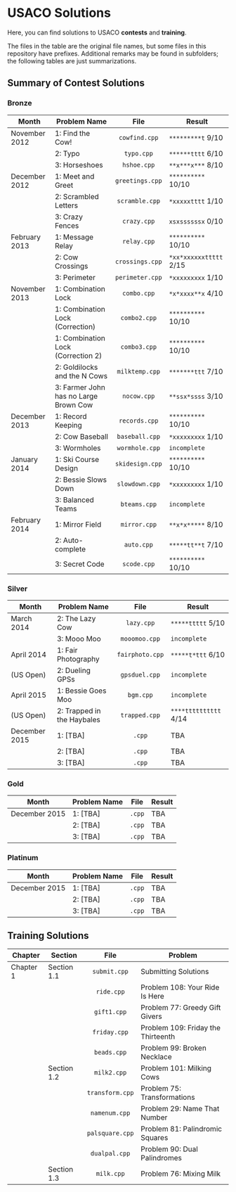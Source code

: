 USACO Solutions
=====

Here, you can find solutions to USACO **contests** and **training**.

The files in the table are the original file names, but some files in this repository have prefixes. Additional remarks may be found in subfolders; the following tables are just summarizations.

Summary of Contest Solutions
-----

### Bronze
| Month         | Problem Name                          | File            | Result                 |
| ------------- | ------------------------------------- |:---------------:| ---------------------- |
| November 2012 | 1: Find the Cow!                      | `cowfind.cpp`   | `*********t` 9/10      |
|               | 2: Typo                               | `typo.cpp`      | `******tttt` 6/10      |
|               | 3: Horseshoes                         | `hshoe.cpp`     | `**x***x***` 8/10      |
| December 2012 | 1: Meet and Greet                     | `greetings.cpp` | `**********` 10/10     |
|               | 2: Scrambled Letters                  | `scramble.cpp`  | `*xxxxxtttt` 1/10      |
|               | 3: Crazy Fences                       | `crazy.cpp`     | `xsxssssssx` 0/10      |
| February 2013 | 1: Message Relay                      | `relay.cpp`     | `**********` 10/10     |
|               | 2: Cow Crossings                      | `crossings.cpp` | `*xx*xxxxxxttttt` 2/15 |
|               | 3: Perimeter                          | `perimeter.cpp` | `*xxxxxxxxx` 1/10      |
| November 2013 | 1: Combination Lock                   | `combo.cpp`     | `*x*xxxx**x` 4/10      |
|               | 1: Combination Lock (Correction)      | `combo2.cpp`    | `**********` 10/10     |
|               | 1: Combination Lock (Correction 2)    | `combo3.cpp`    | `**********` 10/10     |
|               | 2: Goldilocks and the N Cows          | `milktemp.cpp`  | `*******ttt` 7/10      |
|               | 3: Farmer John has no Large Brown Cow | `nocow.cpp`     | `**ssx*ssss` 3/10      |
| December 2013 | 1: Record Keeping                     | `records.cpp`   | `**********` 10/10     |
|               | 2: Cow Baseball                       | `baseball.cpp`  | `*xxxxxxxxx` 1/10      |
|               | 3: Wormholes                          | `wormhole.cpp`  | `incomplete`           |
| January 2014  | 1: Ski Course Design                  | `skidesign.cpp` | `**********` 10/10     |
|               | 2: Bessie Slows Down                  | `slowdown.cpp`  | `*xxxxxxxxx` 1/10      |
|               | 3: Balanced Teams                     | `bteams.cpp`    | `incomplete`           |
| February 2014 | 1: Mirror Field                       | `mirror.cpp`    | `**x*x*****` 8/10      |
|               | 2: Auto-complete                      | `auto.cpp`      | `*****tt**t` 7/10      |
|               | 3: Secret Code                        | `scode.cpp`     | `**********` 10/10     |

### Silver
| Month         | Problem Name                          | File            | Result                 |
| ------------- | ------------------------------------- |:---------------:| ---------------------- |
| March 2014    | 2: The Lazy Cow                       | `lazy.cpp`      | `*****ttttt` 5/10      |
|               | 3: Mooo Moo                           | `mooomoo.cpp`   | `incomplete`           |
| April 2014    | 1: Fair Photography                   | `fairphoto.cpp` | `*****t*ttt` 6/10      |
| (US Open)     | 2: Dueling GPSs                       | `gpsduel.cpp`   | `incomplete`           |
| April 2015    | 1: Bessie Goes Moo                    | `bgm.cpp`       | `incomplete`           |
| (US Open)     | 2: Trapped in the Haybales            | `trapped.cpp`   | `****tttttttttt` 4/14  |
| December 2015 | 1: [TBA]                              | `.cpp`          | TBA                    |
|               | 2: [TBA]                              | `.cpp`          | TBA                    |
|               | 3: [TBA]                              | `.cpp`          | TBA                    |

### Gold
| Month         | Problem Name                          | File            | Result                 |
| ------------- | ------------------------------------- |:---------------:| ---------------------- |
| December 2015 | 1: [TBA]                              | `.cpp`          | TBA                    |
|               | 2: [TBA]                              | `.cpp`          | TBA                    |
|               | 3: [TBA]                              | `.cpp`          | TBA                    |

### Platinum
| Month         | Problem Name                          | File            | Result                 |
| ------------- | ------------------------------------- |:---------------:| ---------------------- |
| December 2015 | 1: [TBA]                              | `.cpp`          | TBA                    |
|               | 2: [TBA]                              | `.cpp`          | TBA                    |
|               | 3: [TBA]                              | `.cpp`          | TBA                    |

Training Solutions
-----
| Chapter   | Section     | File            | Problem
| --------- | ----------- |:---------------:| ---
| Chapter 1 | Section 1.1 | `submit.cpp`    | Submitting Solutions
|           |             | `ride.cpp`      | Problem 108: Your Ride Is Here
|           |             | `gift1.cpp`     | Problem 77: Greedy Gift Givers
|           |             | `friday.cpp`    | Problem 109: Friday the Thirteenth
|           |             | `beads.cpp`     | Problem 99: Broken Necklace
|           | Section 1.2 | `milk2.cpp`     | Problem 101: Milking Cows
|           |             | `transform.cpp` | Problem 75: Transformations
|           |             | `namenum.cpp`   | Problem 29: Name That Number
|           |             | `palsquare.cpp` | Problem 81: Palindromic Squares
|           |             | `dualpal.cpp`   | Problem 90: Dual Palindromes
|           | Section 1.3 | `milk.cpp`      | Problem 76: Mixing Milk
